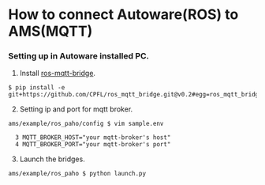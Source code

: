 # How to connect Autoware(ROS) to AMS(MQTT)

### Setting up in Autoware installed PC.

1. Install [ros-mqtt-bridge](https://github.com/CPFL/ros_mqtt_bridge).

```console
$ pip install -e git+https://github.com/CPFL/ros_mqtt_bridge.git@v0.2#egg=ros_mqtt_bridge
```

2. Setting ip and port for mqtt broker.

```console
ams/example/ros_paho/config $ vim sample.env

  3 MQTT_BROKER_HOST="your mqtt-broker's host"
  4 MQTT_BROKER_PORT="your mqtt-broker's port"

```

3. Launch the bridges.

```console
ams/example/ros_paho $ python launch.py
```
